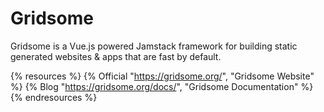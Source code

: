 # Gridsome

Gridsome is a Vue.js powered Jamstack framework for building static generated websites & apps that are fast by default.

{% resources %}
  {% Official "https://gridsome.org/", "Gridsome Website" %}
  {% Blog "https://gridsome.org/docs/", "Gridsome Documentation" %}
{% endresources %}
